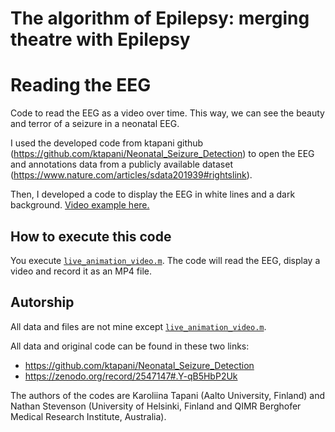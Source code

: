# The algorithm of Epilepsy: merging theatre with Epilepsy
# Reading the EEG

Code to read the EEG as a video over time.
This way, we can see the beauty and terror of a seizure in a neonatal EEG.


I used the developed code from ktapani github (https://github.com/ktapani/Neonatal_Seizure_Detection) to open the EEG and annotations data from a publicly available dataset (https://www.nature.com/articles/sdata201939#rightslink).

Then, I developed a code to display the EEG in white lines and a dark background.
[Video example here.](https://drive.google.com/file/d/13IF-G1NOm75V0S4KOpcCh7lXi5UKm-vt/view?usp=sharing)



## How to execute this code

You execute [`live_animation_video.m`](/Reading_EEG/live_animation_video.m). The code will read the EEG, display a video and record it as an MP4 file.

## Autorship

All data and files are not mine except [`live_animation_video.m`](/Reading_EEG/live_animation_video.m).

All data and original code can be found in these two links:
- https://github.com/ktapani/Neonatal_Seizure_Detection
- https://zenodo.org/record/2547147#.Y-qB5HbP2Uk

The authors of the codes are Karoliina Tapani (Aalto University, Finland) and Nathan Stevenson (University of Helsinki, Finland and
QIMR Berghofer Medical Research Institute, Australia).
